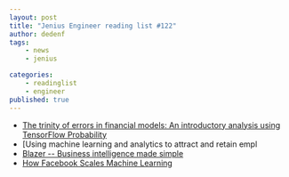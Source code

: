 ```yaml
---
layout: post
title: "Jenius Engineer reading list #122"
author: dedenf
tags:
    - news
    - jenius

categories:
    - readinglist
    - engineer
published: true
---
```




- [The trinity of errors in financial models: An introductory analysis using TensorFlow Probability](https://www.oreilly.com/ideas/the-trinity-of-errors-in-financial-models-an-introductory-analysis-using-tensorflow-probability)
- [Using machine learning and analytics to attract and retain empl
- [Blazer -- Business intelligence made simple](https://github.com/ankane/blazer)
- [How Facebook Scales Machine Learning](https://medium.com/@jamal.robinson/how-facebook-scales-artificial-intelligence-machine-learning-693706ae296f)